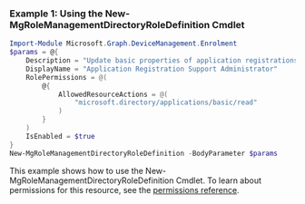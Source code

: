 ### Example 1: Using the New-MgRoleManagementDirectoryRoleDefinition Cmdlet
```powershell
Import-Module Microsoft.Graph.DeviceManagement.Enrolment
$params = @{
	Description = "Update basic properties of application registrations"
	DisplayName = "Application Registration Support Administrator"
	RolePermissions = @(
		@{
			AllowedResourceActions = @(
				"microsoft.directory/applications/basic/read"
			)
		}
	)
	IsEnabled = $true
}
New-MgRoleManagementDirectoryRoleDefinition -BodyParameter $params
```
This example shows how to use the New-MgRoleManagementDirectoryRoleDefinition Cmdlet.
To learn about permissions for this resource, see the [permissions reference](/graph/permissions-reference).
